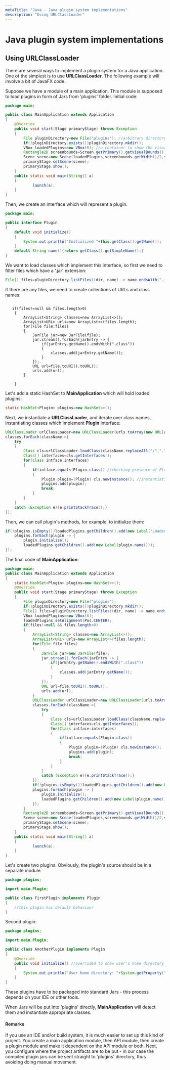 ```yaml
---
metaTitle: "Java - Java plugin system implementations"
description: "Using URLClassLoader"
---
```


# Java plugin system implementations



## Using URLClassLoader


There are several ways to implement a plugin system for a Java application. One of the simplest is to use **URLClassLoader**. The following example will involve a bit of JavaFX code.

Suppose we have a module of a main application. This module is supposed to load plugins in form of Jars from 'plugins' folder. Initial code:

```java
package main;

public class MainApplication extends Application
{
    @Override
    public void start(Stage primaryStage) throws Exception
    {
        File pluginDirectory=new File("plugins"); //arbitrary directory
        if(!pluginDirectory.exists())pluginDirectory.mkdir();
        VBox loadedPlugins=new VBox(6); //a container to show the visual info later
        Rectangle2D screenbounds=Screen.getPrimary().getVisualBounds();
        Scene scene=new Scene(loadedPlugins,screenbounds.getWidth()/2,screenbounds.getHeight()/2);
        primaryStage.setScene(scene);
        primaryStage.show();
    }
    public static void main(String[] a)
    {
            launch(a);
    }
}

```

Then, we create an interface which will represent a plugin.

```java
package main;

public interface Plugin
{
    default void initialize()
    {
        System.out.println("Initialized "+this.getClass().getName());
    }
    default String name(){return getClass().getSimpleName();}
}

```

We want to load classes which implement this interface, so first we need to filter files which have a '.jar' extension:

```java
File[] files=pluginDirectory.listFiles((dir, name) -> name.endsWith(".jar"));

```

If there are any files, we need to create collections of URLs and class names:

```

   if(files!=null && files.length>0)
    {
        ArrayList<String> classes=new ArrayList<>();
        ArrayList<URL> urls=new ArrayList<>(files.length);
        for(File file:files)
        {
            JarFile jar=new JarFile(file);
            jar.stream().forEach(jarEntry -> {
                if(jarEntry.getName().endsWith(".class"))
                {
                    classes.add(jarEntry.getName());
                }
            });
            URL url=file.toURI().toURL();
            urls.add(url);
        }
        
    }

```

Let's add a static HashSet to **MainApplication** which will hold loaded plugins:

```java
static HashSet<Plugin> plugins=new HashSet<>();

```

Next, we instantiate a **URLClassLoader**, and iterate over class names, instantiating classes which implement **Plugin** interface:

```java
URLClassLoader urlClassLoader=new URLClassLoader(urls.toArray(new URL[urls.size()]));
classes.forEach(className->{
    try
    {
        Class cls=urlClassLoader.loadClass(className.replaceAll("/",".").replace(".class","")); //transforming to binary name
        Class[] interfaces=cls.getInterfaces();
        for(Class intface:interfaces)
        {
            if(intface.equals(Plugin.class)) //checking presence of Plugin interface
            {
                Plugin plugin=(Plugin) cls.newInstance(); //instantiating the Plugin
                plugins.add(plugin);
                break;
            }
        }
    }
    catch (Exception e){e.printStackTrace();}
});

```

Then, we can call plugin's methods, for example, to initialize them:

```java
if(!plugins.isEmpty())loadedPlugins.getChildren().add(new Label("Loaded plugins:"));
    plugins.forEach(plugin -> {
        plugin.initialize();
        loadedPlugins.getChildren().add(new Label(plugin.name()));
});

```

The final code of **MainApplication**:

```java
package main;
public class MainApplication extends Application
{
    static HashSet<Plugin> plugins=new HashSet<>();
    @Override
    public void start(Stage primaryStage) throws Exception
    {
        File pluginDirectory=new File("plugins");
        if(!pluginDirectory.exists())pluginDirectory.mkdir();
        File[] files=pluginDirectory.listFiles((dir, name) -> name.endsWith(".jar"));
        VBox loadedPlugins=new VBox(6);
        loadedPlugins.setAlignment(Pos.CENTER);
        if(files!=null && files.length>0)
        {
            ArrayList<String> classes=new ArrayList<>();
            ArrayList<URL> urls=new ArrayList<>(files.length);
            for(File file:files)
            {
                JarFile jar=new JarFile(file);
                jar.stream().forEach(jarEntry -> {
                    if(jarEntry.getName().endsWith(".class"))
                    {
                        classes.add(jarEntry.getName());
                    }
                });
                URL url=file.toURI().toURL();
                urls.add(url);
            }
            URLClassLoader urlClassLoader=new URLClassLoader(urls.toArray(new URL[urls.size()]));
            classes.forEach(className->{
                try
                {
                    Class cls=urlClassLoader.loadClass(className.replaceAll("/",".").replace(".class",""));
                    Class[] interfaces=cls.getInterfaces();
                    for(Class intface:interfaces)
                    {
                        if(intface.equals(Plugin.class))
                        {
                            Plugin plugin=(Plugin) cls.newInstance();
                            plugins.add(plugin);
                            break;
                        }
                    }
                }
                catch (Exception e){e.printStackTrace();}
            });
            if(!plugins.isEmpty())loadedPlugins.getChildren().add(new Label("Loaded plugins:"));
            plugins.forEach(plugin -> {
                plugin.initialize();
                loadedPlugins.getChildren().add(new Label(plugin.name()));
            });
        }
        Rectangle2D screenbounds=Screen.getPrimary().getVisualBounds();
        Scene scene=new Scene(loadedPlugins,screenbounds.getWidth()/2,screenbounds.getHeight()/2);
        primaryStage.setScene(scene);
        primaryStage.show();
    }
    public static void main(String[] a)
    {
            launch(a);
    }
}

```

Let's create two plugins. Obviously, the plugin's source should be in a separate module.

```java
package plugins;

import main.Plugin;

public class FirstPlugin implements Plugin
{
    //this plugin has default behaviour
}

```

Second plugin:

```java
package plugins;

import main.Plugin;

public class AnotherPlugin implements Plugin
{
    @Override
    public void initialize() //overrided to show user's home directory
    {
        System.out.println("User home directory: "+System.getProperty("user.home"));
    }
}

```

These plugins have to be packaged into standard Jars - this process depends on your IDE or other tools.

When Jars will be put into 'plugins' directly, **MainApplication** will detect them and instantiate appropriate classes.



#### Remarks


If you use an IDE and/or build system, it is much easier to set up this kind of project. You create a main application module, then API module, then create a plugin module and make it dependent on the API module or both. Next, you configure where the project artifacts are to be put - in our case the compiled plugin jars can be sent straight to 'plugins' directory, thus avoiding doing manual movement.

